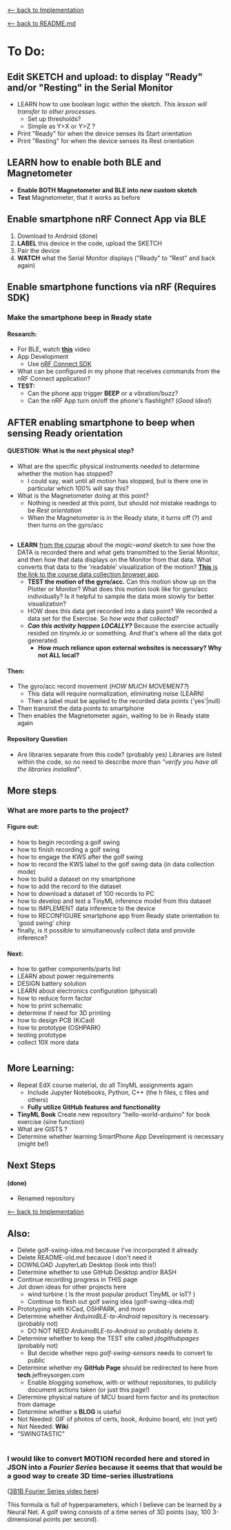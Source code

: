 [<-- back to Implementation](implementation.md)

[<-- back to README.md](new-readme.md)
# To Do:

## Edit SKETCH and upload: to display "Ready" and/or "Resting" in the Serial Monitor
- LEARN how to use boolean logic within the sketch. _This lesson will transfer to other processes._
  - Set up thresholds?
  - Simple as Y>X or Y>Z ?
- Print "Ready" for when the device senses its Start orientation
- Print "Resting" for when the device senses its Rest orientation


## LEARN how to enable both BLE and Magnetometer
- **Enable BOTH Magnetometer and BLE into _new_ custom sketch**
- **Test** Magnetometer, that it works as before



## Enable smartphone nRF Connect App via BLE
1. Download to Android (done)
2. **LABEL** this device in the code, upload the SKETCH
4. Pair the device
5. **WATCH** what the Serial Monitor displays ("Ready" to "Rest" and back again)

## Enable smartphone functions via nRF (Requires SDK)
### Make the smartphone beep in Ready state
#### Research:
- For BLE, watch [**this**](https://youtu.be/2q_tA8v5l1Y) video
- App Development
  - Use [nRF Connect SDK](https://www.nordicsemi.com/Products/Development-software/nrf-connect-sdk)
- What can be configured in my phone that receives commands from the nRF Connect application?
- **TEST:** 
  - Can the phone app trigger **BEEP** or a vibration/buzz? 
  - Can the nRF App turn on/off the phone's flashlight? (_Good Idea!_)

## AFTER enabling smartphone to beep when sensing Ready orientation
#### QUESTION: What is the next physical step?
- What are the specific physical instruments needed to determine whether the motion has stopped? 
  - I could say, wait until all motion has stopped, but is there one in particular which 100% will say this? 
- What is the Magnetometer doing at this point?
  - Nothing is needed at this point, but should not mistake readings to be _Rest orientation_
  - When the Magnetometer is in the Ready state, it turns off (?) and then turns on the gyro/acc

##
- **LEARN** 
[from the course](https://learning.edx.org/course/course-v1:HarvardX+TinyML3+1T2021/block-v1:HarvardX+TinyML3+1T2021+type@sequential+block@e355a78c0dcd49b6acbeeaf8f7492859/block-v1:HarvardX+TinyML3+1T2021+type@vertical+block@6e2f8e18dd814e63ad68f60e380b6633)
about the _magic-wand_ sketch to see how the DATA is recorded there and what gets transmitted to the Serial Monitor, and then how that data displays on the Monitor from that data. What converts that data to the 'readable' visualization of the motion?
[**This** is the link to the course data collection browser app](https://tinyml.seas.harvard.edu/magic_wand/).
  - **TEST the motion of the gyro/acc.** Can this motion show up on the Plotter or Monitor? What does this motion look like for gyro/acc individually? Is it helpful to sample the data more slowly for better visualization?
  - HOW does this data get recorded into a data point? We recorded a data set for the Exercise. So _how was that collected?_
  - **_Can this activity happen LOCALLY?_** Because the exercise actually resided on _tinymlx.io_ or something. And that's where all the data got generated.
    - **How much reliance upon external websites is necessary? Why not ALL local?**
#### Then:
- The gyro/acc record movement (_HOW MUCH MOVEMENT?_)
  - This data will require normalization, eliminating noise (LEARN)
  - Then a label must be applied to the recorded data points ('yes'|null)
- Then transmit the data points to smartphone
- Then enables the Magnetometer again, waiting to be in Ready state again

#### Repository Question
- Are libraries separate from this code? (probably yes) Libraries are listed within the code, so no need to describe more than _"verify you have all the libraries installed"_. 

## More steps
### What are more parts to the project?
#### Figure out:
- how to begin recording a golf swing
- how to finish recording a golf swing
- how to engage the KWS after the golf swing
- how to record the KWS label to the golf swing data (in data collection mode)
- how to build a dataset on my smartphone
- how to add the record to the dataset
- how to download a dataset of 100 records to PC
- how to develop and test a TinyML inference model from this dataset
- how to IMPLEMENT data inference to the device
- how to RECONFIGURE smartphone app from Ready state orientation to 'good swing' chirp
- finally, is it possible to simultaneously collect data and provide inference?
#### Next:
- how to gather components/parts list
- LEARN about power requirements
- DESIGN battery solution
- LEARN about electronics configuration (physical)
- how to reduce form factor
- how to print schematic
- determine if need for 3D printing
- how to design PCB (KiCad)
- how to prototype (OSHPARK)
- testing prototype
- collect 10X more data



#
## More Learning:
- Repeat EdX course material, do all TinyML assignments again
  - Include Jupyter Notebooks, Python, C++ (the h files, c files and others)
  - **Fully utilize GitHub features and functionality**
- **TinyML Book** Create new repository "hello-world-arduino" for book exercise (sine function)
- What are GISTS ?
- Determine whether learning SmartPhone App Development is necessary (might be!)

## Next Steps
#### (done) 
- Renamed repository

[<-- back to Implementation](implementation.md)
## Also:
* Delete golf-swing-idea.md because I've incorporated it already
* Delete README-old.md because I don't need it
* DOWNLOAD JupyterLab Desktop (look into this!)
* Determine whether to use GitHub Desktop and/or BASH
* Continue recording progress in THIS page
* Jot down ideas for other projects here
  * wind turbine ( Is the most popular product TinyML or IoT? )
  * Continue to flesh out golf swing idea (golf-swing-idea.md)
* Prototyping with KiCad, OSHPARK, and more
* Determine whether _ArduinoBLE-to-Android_ repository is necessary. (probably not)
  - DO NOT NEED _ArduinoBLE-to-Android_ so probably delete it.
* Determine whether to keep the TEST site called _jdsgithubpages_ (probably not)
  - But decide whether repo _golf-swing-sensors_ needs to convert to public
* Determine whether my **GitHub Page** should be redirected to here from **tech**.jeffreysorgen.com 
  - Enable blogging somehow, with or without repositories, to publicly document actions taken (or just this page!)
* Determine physical nature of MCU board form factor and its protection from damage
* Determine whether a **BLOG** is useful
* Not Needed: GIF of photos of certs, book, Arduino board, etc (not yet)
* Not Needed: **Wiki**
* "SWINGTASTIC"
#
# 
### I would like to convert MOTION recorded here and stored in JSON into a _Fourier Series_ because it seems that that would be a good way to create 3D time-series illustrations
([3B1B Fourier Series video here](https://youtu.be/r6sGWTCMz2k))

This formula is full of hyperparameters, which I believe can be learned by a Neural Net. A golf swing consists of a time series of 3D points (say, 100 3-dimensional points per second).

#
#
#
#
